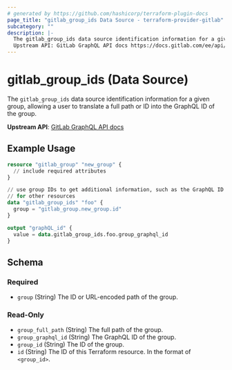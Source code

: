 ```yaml
---
# generated by https://github.com/hashicorp/terraform-plugin-docs
page_title: "gitlab_group_ids Data Source - terraform-provider-gitlab"
subcategory: ""
description: |-
  The gitlab_group_ids data source identification information for a given group, allowing a user to translate a full path or ID into the GraphQL ID of the group.
  Upstream API: GitLab GraphQL API docs https://docs.gitlab.com/ee/api/graphql/reference/#querygroup
---
```


# gitlab_group_ids (Data Source)

The `gitlab_group_ids` data source identification information for a given group, allowing a user to translate a full path or ID into the GraphQL ID of the group.

**Upstream API**: [GitLab GraphQL API docs](https://docs.gitlab.com/ee/api/graphql/reference/#querygroup)

## Example Usage

```terraform
resource "gitlab_group" "new_group" {
  // include required attributes
}

// use group IDs to get additional information, such as the GraphQL ID
// for other resources
data "gitlab_group_ids" "foo" {
  group = "gitlab_group.new_group.id"
}

output "graphQL_id" {
  value = data.gitlab_group_ids.foo.group_graphql_id
}
```

<!-- schema generated by tfplugindocs -->
## Schema

### Required

- `group` (String) The ID or URL-encoded path of the group.

### Read-Only

- `group_full_path` (String) The full path of the group.
- `group_graphql_id` (String) The GraphQL ID of the group.
- `group_id` (String) The ID of the group.
- `id` (String) The ID of this Terraform resource. In the format of `<group_id>`.

